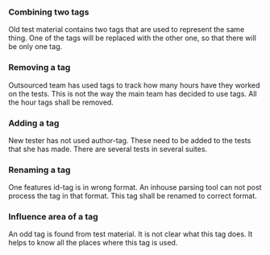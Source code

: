 ### Combining two tags

Old test material contains two tags that are used to represent the same thing. One of the tags will be replaced with the other one, so that there will be only one tag.


### Removing a tag

Outsourced team has used tags to track how many hours have they worked on the tests. This is not the way the main team has decided to use tags. All the hour tags shall be removed.


### Adding a tag

New tester has not used author-tag. These need to be added to the tests that she has made. There are several tests in several suites.


### Renaming a tag

One features id-tag is in wrong format. An inhouse parsing tool can not post process the tag in that format. This tag shall be renamed to correct format.


### Influence area of a tag

An odd tag is found from test material. It is not clear what this tag does. It helps to know all the places where this tag is used.